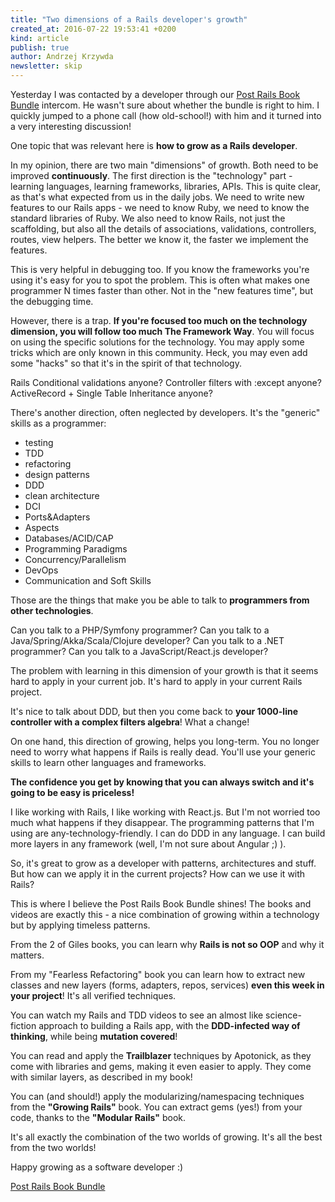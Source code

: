 ```yaml
---
title: "Two dimensions of a Rails developer's growth"
created_at: 2016-07-22 19:53:41 +0200
kind: article
publish: true
author: Andrzej Krzywda
newsletter: skip
---
```


Yesterday I was contacted by a developer through our [Post Rails Book Bundle](http://www.railsbookbundle.com) intercom. He wasn't sure about whether the bundle is right to him. I quickly jumped to a phone call (how old-school!) with him and it turned into a very interesting discussion!

One topic that was relevant here is **how to grow as a Rails developer**. 

<!-- more -->

In my opinion, there are two main "dimensions" of growth. Both need to be improved **continuously**. The first direction is the "technology" part - learning languages, learning frameworks, libraries, APIs. This is quite clear, as that's what expected from us in the daily jobs. We need to write new features to our Rails apps - we need to know Ruby, we need to know the standard libraries of Ruby. We also need to know Rails, not just the scaffolding, but also all the details of associations, validations, controllers, routes, view helpers. The better we know it, the faster we implement the features.

This is very helpful in debugging too. If you know the frameworks you're using it's easy for you to spot the problem. This is often what makes one programmer N times faster than other. Not in the "new features time", but the debugging time. 

However, there is a trap. **If you're focused too much on the technology dimension, you will follow too much The Framework Way**. You will focus on using the specific solutions for the technology. You may apply some tricks which are only known in this community. Heck, you may even add some "hacks" so that it's  in the spirit of that technology.

Rails Conditional validations anyone?
Controller filters with :except anyone?
ActiveRecord + Single Table Inheritance anyone?

There's another direction, often neglected by developers. It's the "generic" skills as a programmer:

- testing
- TDD
- refactoring
- design patterns
- DDD
- clean architecture
- DCI
- Ports&Adapters
- Aspects
- Databases/ACID/CAP
- Programming Paradigms
- Concurrency/Parallelism
- DevOps
- Communication and Soft Skills

Those are the things that make you be able to talk to **programmers from other technologies**.
 

Can you talk to a PHP/Symfony programmer?
Can you talk to a Java/Spring/Akka/Scala/Clojure developer?
Can you talk to a .NET programmer?
Can you talk to a JavaScript/React.js developer?

The problem with learning in this dimension of your growth is that it seems hard to apply in your current job. It's hard to apply in your current Rails project.

It's nice to talk about DDD, but then you come back to **your 1000-line controller with a complex filters algebra**! What a change!

On one hand, this direction of growing, helps you long-term. You no longer need to worry what happens if Rails is really dead. You'll use your generic skills to learn other languages and frameworks.

**The confidence you get by knowing that you can always switch and it's going to be easy is priceless!**

I like working with Rails, I like working with React.js. But I'm not worried too much what happens if they disappear. The programming patterns that I'm using are any-technology-friendly. I can do DDD in any language. I can build more layers in any framework (well, I'm not sure about Angular ;) ).

So, it's great to grow as a developer with patterns, architectures and stuff. But how can we apply it in the current projects? How can we use it with Rails?

This is where I believe the Post Rails Book Bundle shines! The books and videos are exactly this - a nice combination of growing within a technology but by applying timeless patterns.

From the 2 of Giles books, you can learn why **Rails is not so OOP** and why it matters.

From my "Fearless Refactoring" book you can learn how to extract new classes and new layers (forms, adapters, repos, services) **even this week in your project**! It's all verified techniques.

You can watch my Rails and TDD videos to see an almost like science-fiction approach to building a Rails app, with the **DDD-infected way of thinking**, while being **mutation covered**!

You can read and apply the **Trailblazer** techniques by Apotonick, as they come with libraries and gems, making it even easier to apply. They come with similar layers, as described in my book!

You can (and should!) apply the modularizing/namespacing techniques from the **"Growing Rails"** book. You can extract gems (yes!) from your code, thanks to the **"Modular Rails"** book.

It's all exactly the combination of the two worlds of growing. It's all the best from the two worlds!

Happy growing as a software developer :)

[Post Rails Book Bundle](http://railsbookbundle.com)

